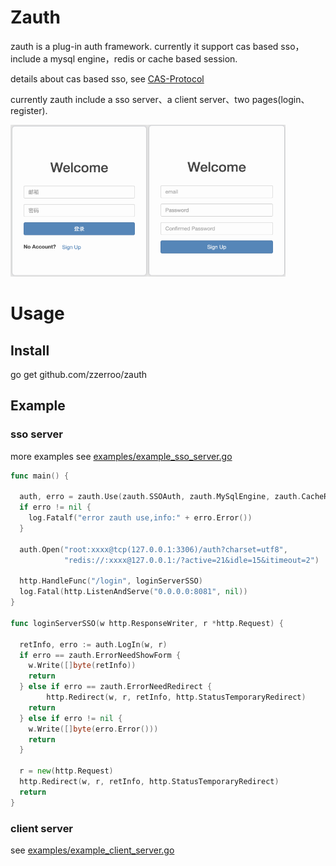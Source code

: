 # Zauth

zauth is a plug-in auth framework. currently it support cas based sso， include a mysql engine，redis or cache based session.

details about cas based sso, see  [CAS-Protocol](https://apereo.github.io/cas/4.2.x/protocol/CAS-Protocol.html)

currently zauth include a sso server、a client server、two pages(login、register). 

<img src="./login.png" alt="login" width = "220" height = "243" /><img src="./register.png" alt="register" width = "220" height = "243" />

# Usage

## Install

go get github.com/zzerroo/zauth

## Example

### sso server

more examples see [examples/example_sso_server.go](./examples/example_sso_server.go)

```go
func main() {

  auth, erro = zauth.Use(zauth.SSOAuth, zauth.MySqlEngine, zauth.CacheRedis)
  if erro != nil {
    log.Fatalf("error zauth use,info:" + erro.Error())
  }

  auth.Open("root:xxxx@tcp(127.0.0.1:3306)/auth?charset=utf8",
            "redis://:xxxx@127.0.0.1:/?active=21&idle=15&itimeout=2")
  
  http.HandleFunc("/login", loginServerSSO)
  log.Fatal(http.ListenAndServe("0.0.0.0:8081", nil))
}

func loginServerSSO(w http.ResponseWriter, r *http.Request) {

  retInfo, erro := auth.LogIn(w, r)
  if erro == zauth.ErrorNeedShowForm {
    w.Write([]byte(retInfo))
    return
  } else if erro == zauth.ErrorNeedRedirect {
		http.Redirect(w, r, retInfo, http.StatusTemporaryRedirect)
  	return
  } else if erro != nil {
    w.Write([]byte(erro.Error()))
    return
  }

  r = new(http.Request)
  http.Redirect(w, r, retInfo, http.StatusTemporaryRedirect)
  return
}
```



### client server

see [examples/example_client_server.go](./examples/example_client_server.go)

